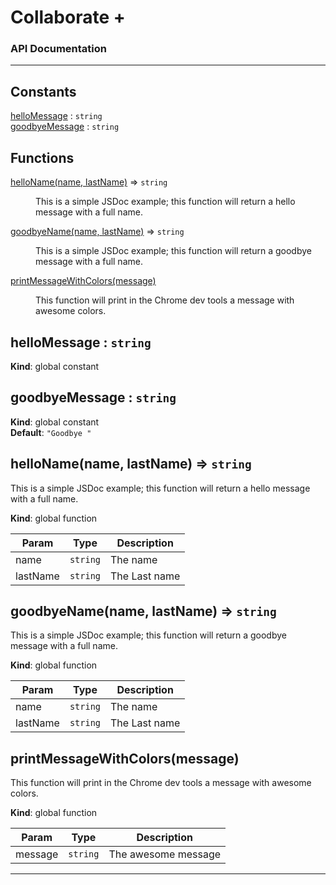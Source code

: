 # Collaborate +

### API Documentation

---

## Constants

<dl>
<dt><a href="#helloMessage">helloMessage</a> : <code>string</code></dt>
<dd></dd>
<dt><a href="#goodbyeMessage">goodbyeMessage</a> : <code>string</code></dt>
<dd></dd>
</dl>

## Functions

<dl>
<dt><a href="#helloName">helloName(name, lastName)</a> ⇒ <code>string</code></dt>
<dd><p>This is a simple JSDoc example; this function will return
a hello message with a full name.</p>
</dd>
<dt><a href="#goodbyeName">goodbyeName(name, lastName)</a> ⇒ <code>string</code></dt>
<dd><p>This is a simple JSDoc example; this function will return
a goodbye message with a full name.</p>
</dd>
<dt><a href="#printMessageWithColors">printMessageWithColors(message)</a></dt>
<dd><p>This function will print in the Chrome dev tools a message with awesome colors.</p>
</dd>
</dl>

<a name="helloMessage"></a>

## helloMessage : <code>string</code>

**Kind**: global constant  
<a name="goodbyeMessage"></a>

## goodbyeMessage : <code>string</code>

**Kind**: global constant  
**Default**: <code>&quot;Goodbye &quot;</code>  
<a name="helloName"></a>

## helloName(name, lastName) ⇒ <code>string</code>

This is a simple JSDoc example; this function will return
a hello message with a full name.

**Kind**: global function

| Param    | Type                | Description   |
| -------- | ------------------- | ------------- |
| name     | <code>string</code> | The name      |
| lastName | <code>string</code> | The Last name |

<a name="goodbyeName"></a>

## goodbyeName(name, lastName) ⇒ <code>string</code>

This is a simple JSDoc example; this function will return
a goodbye message with a full name.

**Kind**: global function

| Param    | Type                | Description   |
| -------- | ------------------- | ------------- |
| name     | <code>string</code> | The name      |
| lastName | <code>string</code> | The Last name |

<a name="printMessageWithColors"></a>

## printMessageWithColors(message)

This function will print in the Chrome dev tools a message with awesome colors.

**Kind**: global function

| Param   | Type                | Description         |
| ------- | ------------------- | ------------------- |
| message | <code>string</code> | The awesome message |

---
